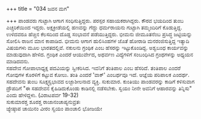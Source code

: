 +++
title = "034 ಜವನ ಮಗ"

+++
ಪಾಂಡವರು ಗುಟ್ಟಾಗಿ ಆಗಾಗ ಸಂಧಿಸುತ್ತಿದ್ದರು. ಪರಸ್ಪರ ಸಹಾಯಕರಾಗಿದ್ದರು. ಕೌರವ ಭಯದಿಂದ ತುಂಬ ಎಚ್ಚರಿಕೆಯಿಂದ ಇದ್ದರು. ಅಕ್ಷಕ್ರೀಡೆಯಲ್ಲಿ ಹಣವನ್ನು ಗೆದ್ದು ಧರ್ಮರಾಯನು ಗುಟ್ಟಾಗಿ ತಮ್ಮಂದಿರಿಗೆ ಕೊಡುತ್ತಿದ್ದ. ಉಳಿದವರೂ ಹೆಚ್ಚಿನ ಕೆಲಸದಿಂದ ದೊಡ್ಡ ಸಂಭಾವನೆ ಪಡೆಯುತ್ತಿದ್ದರು. ಭೀಮನು ಜೀಮೂತನೆಂಬ ಪ್ರಸಿದ್ಧ ಜಟ್ಟಿಯನ್ನು ಸೋಲಿಸಿ ರಾಜನ ಮಾನ ಕಾಪಾಡಿದ. ಭೀಮನು ಆಗಾಗ ಹುಲಿಸಿಂಹಗಳ ಜೊತೆ ಹೋರಾಡಿ ಮನರಂಜಿಸುತ್ತಿದ್ದ ಇತ್ಯಾದಿ ವಿಷಯಗಳು ಮೂಲ ಭಾರತದಲ್ಲಿವೆ. ನಕುಲನು ಗ್ರಂಥಿಕ ಎಂಬ ಹೆಸರನ್ನು ಇಟ್ಟುಕೊಂಡಿದ್ದ. ಅಶ್ವಬಂಧ ಕಾರ್ಯವನ್ನು ಮಾಡುವುದಾಗಿ ಹೇಳಿದ. ಗ್ರಂಥಿಕ ಎಂದರೆ ಆಯುರ್ವೇದ, ಅಥರ್ವಣ ವಿದ್ಯೆಗಳಿಗೆ ಸಂಬಂಧಿಸಿದ ಗ್ರಂಥಗಳನ್ನು ಅಧ್ಯಯನ ಮಾಡಿದವನು.  
ಸಹದೇವ ಗೋಪಾಲಾಧ್ಯಕ್ಷ ಪದವಿಯನ್ನು ಸ್ವೀಕರಿಸಿದ. ಇವನಿಗೆ ತಂತಿಪಾಲ ಎಂಬ ಹೆಸರಿದೆ. ತಂತಿಪಾಲ ಎಂದರೆ ಗೋವುಗಳ ಕೊರಳಿಗೆ ಕಟ್ಟುವ ಕೋಲು. ತಂತಿ ಎಂದರೆ 'ವಾಕ್' ಎಂಬರ್ಥವೂ ಇದೆ. ಆಜ್ಞೆಯ ಪರಿಪಾಲಕ ಎಂದರ್ಥ.  
ಸಹದೇವನು ತುಂಬ ಸೂಕ್ಷ್ಮಸ್ವಭಾವದ ಲಜ್ಜಾಶೀಲನಾದ ವ್ಯಕ್ತಿ. ಸುಕುಮಾರ. ಕುಂತಿಯು ಪಾಂಡವರನ್ನು ಕಾಡಿಗೆ ಕಳಿಸುವಾಗ ದ್ರೌಪದಿಗೆ "ಈ ಸಹದೇವನ ಕೈಹಿಡಿದುಕೊಂಡು ಕಾಡಿನಲ್ಲಿ ನಡೆಸಬೇಕು. ಸ್ವಯಂ ನೀನೇ ಅವನಿಗೆ ಆಹಾರವನ್ನು ತಿನ್ನಿಸು" ಎಂದು ಹೇಳಿದ್ದಳು. (ವಿರಾಟಪರ್ವ 19-32)  
ಸುಕುಮಾರಶ್ಚ ಶೂರಶ್ಚ ರಾಜಾನಂಚಾಪ್ಯನುವ್ರತಃ  
ಜ್ಯೇಷ್ಠಾಪ ಚಾಯಿನಂ ವೀರಂ ಸ್ವಯಂ ಪಾಂಚಾಲಿ ಭೋಜಯೇ